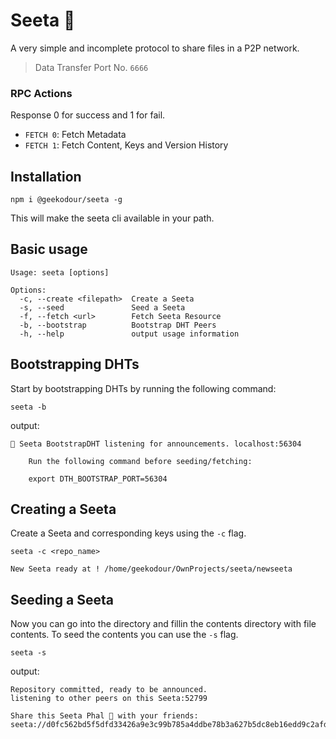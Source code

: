 # Seeta 🥑 
A very simple and incomplete protocol to share files in a P2P network.

> Data Transfer Port No. `6666`

### RPC Actions
Response 0 for success and 1 for fail.
- `FETCH 0`: Fetch Metadata
- `FETCH 1`: Fetch Content, Keys and Version History


## Installation
```
npm i @geekodour/seeta -g
```
This will make the seeta cli available in your path.

## Basic usage
```
Usage: seeta [options]

Options:
  -c, --create <filepath>  Create a Seeta
  -s, --seed               Seed a Seeta
  -f, --fetch <url>        Fetch Seeta Resource
  -b, --bootstrap          Bootstrap DHT Peers
  -h, --help               output usage information
```

## Bootstrapping DHTs
Start by bootstrapping DHTs by running the following command:
```
seeta -b
```
output:
```
🌱 Seeta BootstrapDHT listening for announcements. localhost:56304

    Run the following command before seeding/fetching:

    export DTH_BOOTSTRAP_PORT=56304
```

## Creating a Seeta
Create a Seeta and corresponding keys using the `-c` flag.
```
seeta -c <repo_name>
```
```
New Seeta ready at ! /home/geekodour/OwnProjects/seeta/newseeta
```

## Seeding a Seeta
Now you can go into the directory and fillin the contents directory with file contents. To seed the contents you can use the `-s` flag.
```
seeta -s
```
output:
```
Repository committed, ready to be announced.
listening to other peers on this Seeta:52799

Share this Seeta Phal 🥑 with your friends:
seeta://d0fc562bd5f5dfd33426a9e3c99b785a4ddbe78b3a627b5dc8eb16edd9c2afdc
```